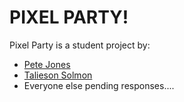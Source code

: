 # PIXEL PARTY!

Pixel Party is a student project by:
* [Pete Jones](https://github.com/pjz987/)
* [Talieson Solmon](https://github.com/Tallieson)
* Everyone else pending responses....
